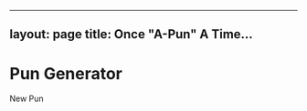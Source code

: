 <!doctype html>
---
layout: page
title: Once "A-Pun" A Time... 
---


<html>

<h1>Pun Generator</h1>

<div class="main_container">
  <div class="quote_container">
    <p><span class="fa fa-quote-left"></span><span id="pun"></span><span class="fa fa-quote-right"></span></p>
  </div>
  
  <div class="row button_container">
    <a href="https://github.com/xiaomeow" class="btn btn-social-icon btn-github" target="_blank" title="View Source Code">
      <span class="fa fa-github fa-lg"></span>
    </a>
    <div id="newPun" class="btn btn-primary pull-right new_pun" title="Generate a New Pun">New Pun</div>
  </div>
  
  <script src="{{ site.baseurl }}public/js/puns.js"></script>
  <script src="https://ajax.googleapis.com/ajax/libs/jquery/3.1.1/jquery.min.js"></script>
  
</div>

</html>
